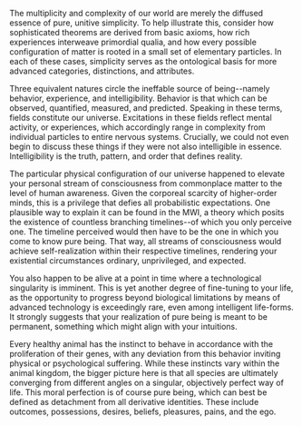 The multiplicity and complexity of our world are merely the diffused essence of pure, unitive simplicity. To help illustrate this, consider how sophisticated theorems are derived from basic axioms, how rich experiences interweave primordial qualia, and how every possible configuration of matter is rooted in a small set of elementary particles. In each of these cases, simplicity serves as the ontological basis for more advanced categories, distinctions, and attributes.

Three equivalent natures circle the ineffable source of being--namely behavior, experience, and intelligibility. Behavior is that which can be observed, quantified, measured, and predicted. Speaking in these terms, fields constitute our universe. Excitations in these fields reflect mental activity, or experiences, which accordingly range in complexity from individual particles to entire nervous systems. Crucially, we could not even begin to discuss these things if they were not also intelligible in essence. Intelligibility is the truth, pattern, and order that defines reality.

The particular physical configuration of our universe happened to elevate your personal stream of consciousness from commonplace matter to the level of human awareness. Given the corporeal scarcity of higher-order minds, this is a privilege that defies all probabilistic expectations. One plausible way to explain it can be found in the MWI, a theory which posits the existence of countless branching timelines--of which you only perceive one. The timeline perceived would then have to be the one in which you come to know pure being. That way, all streams of consciousness would achieve self-realization within their respective timelines, rendering your existential circumstances ordinary, unprivileged, and expected.

You also happen to be alive at a point in time where a technological singularity is imminent. This is yet another degree of fine-tuning to your life, as the opportunity to progress beyond biological limitations by means of advanced technology is exceedingly rare, even among intelligent life-forms. It strongly suggests that your realization of pure being is meant to be permanent, something which might align with your intuitions.

Every healthy animal has the instinct to behave in accordance with the proliferation of their genes, with any deviation from this behavior inviting physical or psychological suffering. While these instincts vary within the animal kingdom, the bigger picture here is that all species are ultimately converging from different angles on a singular, objectively perfect way of life. This moral perfection is of course pure being, which can best be defined as detachment from all derivative identities. These include outcomes, possessions, desires, beliefs, pleasures, pains, and the ego.
